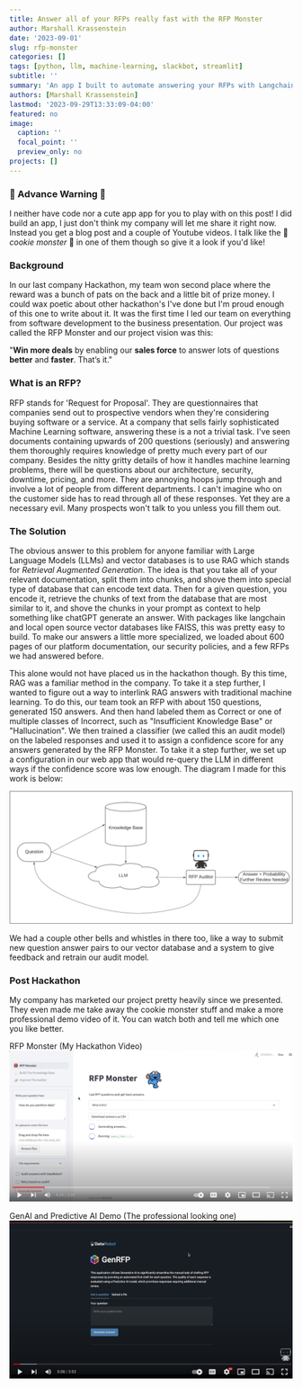 ```yaml
---
title: Answer all of your RFPs really fast with the RFP Monster
author: Marshall Krassenstein
date: '2023-09-01'
slug: rfp-monster
categories: []
tags: [python, llm, machine-learning, slackbot, streamlit]
subtitle: ''
summary: 'An app I built to automate answering your RFPs with Langchain and FAISS'
authors: [Marshall Krassenstein]
lastmod: '2023-09-29T13:33:09-04:00'
featured: no
image:
  caption: ''
  focal_point: ''
  preview_only: no
projects: []
---
```


### 🚨 Advance Warning 🚨
I neither have code nor a cute app app for you to play with on this post! I did build an app, I just don't think my company will let me share it right now. Instead you get a blog post and a couple of Youtube videos. I talk like the 🍪 *cookie monster* 🍪 in one of them though so give it a look if you'd like!

### Background

In our last company Hackathon, my team won second place where the reward was a bunch of pats on the back and a little bit of prize money. I could wax poetic about other hackathon's I've done but I'm proud enough of this one to write about it. It was the first time I led our team on everything from software development to the business presentation. Our project was called the RFP Monster and our project vision was this:

"**Win more deals** by enabling our **sales force** to answer lots of questions **better** and **faster**. That’s it."

### What is an RFP?

RFP stands for 'Request for Proposal'. They are questionnaires that companies send out to prospective vendors when they're considering buying software or a service. At a company that sells fairly sophisticated Machine Learning software, answering these is a not a trivial task. I've seen documents containing upwards of 200 questions (seriously) and answering them thoroughly requires knowledge of pretty much every part of our company. Besides the nitty gritty details of how it handles machine learning problems, there will be questions about our architecture, security, downtime, pricing, and more. They are annoying hoops jump through and involve a lot of people from different departments. I can't imagine who on the customer side has to read through all of these responses. Yet they are a necessary evil. Many prospects won't talk to you unless you fill them out.

### The Solution

The obvious answer to this problem for anyone familiar with Large Language Models (LLMs) and vector databases is to use RAG which stands for *Retrieval Augmented Generation*. The idea is that you take all of your relevant documentation, split them into chunks, and shove them into special type of database that can encode text data. Then for a given question, you encode it, retrieve the chunks of text from the database that are most similar to it, and shove the chunks in your prompt as context to help something like chatGPT generate an answer. With packages like langchain and local open source vector databases like FAISS, this was pretty easy to build. To make our answers a little more specialized, we loaded about 600 pages of our platform documentation, our security policies, and a few RFPs we had answered before.

This alone would not have placed us in the hackathon though. By this time, RAG was a familiar method in the company. To take it a step further, I wanted to figure out a way to interlink RAG answers with traditional machine learning. To do this, our team took an RFP with about 150 questions, generated 150 answers. And then hand labeled them as Correct or one of multiple classes of Incorrect, such as "Insufficient Knowledge Base" or "Hallucination". We then trained a classifier (we called this an audit model) on the labeled responses and used it to assign a confidence score for any answers generated by the RFP Monster. To take it a step further, we set up a configuration in our web app that would re-query the LLM in different ways if the confidence score was low enough. The diagram I made for this work is below:

![Diagram](./rfp-monster-diagram.png)

We had a couple other bells and whistles in there too, like a way to submit new question answer pairs to our vector database and a system to give feedback and retrain our audit model. 

### Post Hackathon

My company has marketed our project pretty heavily since we presented. They even made me take away the cookie monster stuff and make a more professional demo video of it. You can watch both and tell me which one you like better. 

RFP Monster (My Hackathon Video)
[![RFP Monster](./rfp-monster-video.jpg)](https://www.youtube.com/watch?v=a1UNpZVLsgA "My Hackathon RFP Monster")

GenAI and Predictive AI Demo (The professional looking one)
[![GenAI + Predictive AI](./rfp-audit-video.jpg)](https://www.youtube.com/watch?v=btsGOipo5Xo, "GenAI + Predictive AI")

